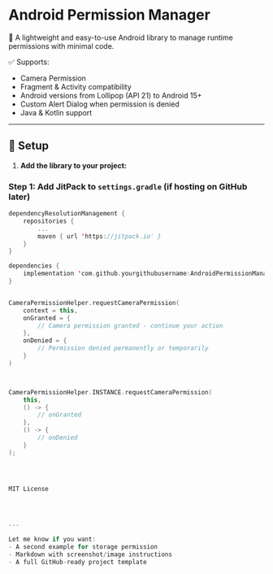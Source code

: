 # Android Permission Manager

📱 A lightweight and easy-to-use Android library to manage runtime permissions with minimal code.

✅ Supports:
- Camera Permission
- Fragment & Activity compatibility
- Android versions from Lollipop (API 21) to Android 15+
- Custom Alert Dialog when permission is denied
- Java & Kotlin support

---

## 🔧 Setup

1. **Add the library to your project:**

### Step 1: Add JitPack to `settings.gradle` (if hosting on GitHub later)

```kotlin
dependencyResolutionManagement {
    repositories {
        ...
        maven { url 'https://jitpack.io' }
    }
}

dependencies {
    implementation 'com.github.yourgithubusername:AndroidPermissionManager:1.0.0'
}


CameraPermissionHelper.requestCameraPermission(
    context = this,
    onGranted = {
        // Camera permission granted - continue your action
    },
    onDenied = {
        // Permission denied permanently or temporarily
    }
)



CameraPermissionHelper.INSTANCE.requestCameraPermission(
    this,
    () -> {
        // onGranted
    },
    () -> {
        // onDenied
    }
);




MIT License




---

Let me know if you want:
- A second example for storage permission
- Markdown with screenshot/image instructions
- A full GitHub-ready project template
